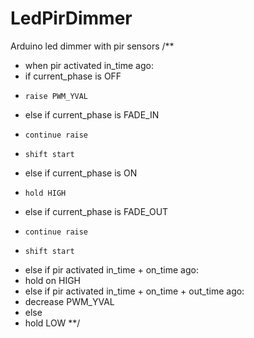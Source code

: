 # LedPirDimmer
Arduino led dimmer with pir sensors
/**
 * when pir activated in_time ago:
 *   if current_phase is OFF
 *     raise PWM_YVAL
 *   else if current_phase is FADE_IN
 *     continue raise
 *     shift start
 *   else if current_phase is ON
 *     hold HIGH
 *   else if current_phase is FADE_OUT
 *     continue raise
 *     shift start
 * else if pir activated in_time + on_time ago:
 *   hold on HIGH
 * else if pir activated in_time + on_time + out_time ago:
 *   decrease PWM_YVAL
 * else
 *   hold LOW
 **/
